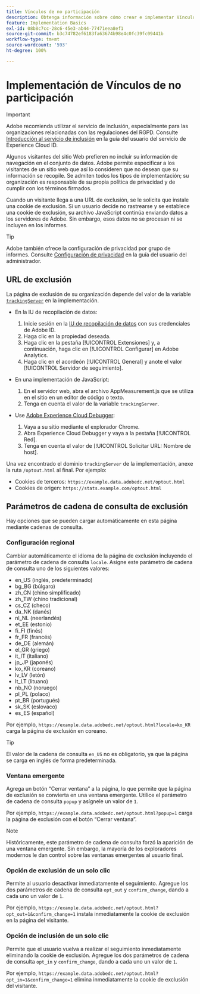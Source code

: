 ```yaml
---
title: Vínculos de no participación
description: Obtenga información sobre cómo crear e implementar Vínculos de no participación para los visitantes del sitio.
feature: Implementation Basics
exl-id: 08b8c7cc-28c6-45e3-ab44-77471eea8ef1
source-git-commit: b3c74782ef6183fa63674b98e4c0fc39fc09441b
workflow-type: tm+mt
source-wordcount: '593'
ht-degree: 100%

---
```


# Implementación de Vínculos de no participación

>[!IMPORTANT]
>
>Adobe recomienda utilizar el servicio de inclusión, especialmente para las organizaciones relacionadas con las regulaciones del RGPD. Consulte [Introducción al servicio de inclusión](https://experienceleague.adobe.com/docs/id-service/using/implementation/opt-in-service/optin-overview.html?lang=es) en la guía del usuario del servicio de Experience Cloud ID.

Algunos visitantes del sitio Web prefieren no incluir su información de navegación en el conjunto de datos. Adobe permite especificar a los visitantes de un sitio web que así lo consideren que no desean que su información se recopile. Se admiten todos los tipos de implementación; su organización es responsable de su propia política de privacidad y de cumplir con los términos firmados.

Cuando un visitante llega a una URL de exclusión, se le solicita que instale una cookie de exclusión. Si un usuario decide no rastrearse y se establece una cookie de exclusión, su archivo JavaScript continúa enviando datos a los servidores de Adobe. Sin embargo, esos datos no se procesan ni se incluyen en los informes.

>[!TIP]
>
>Adobe también ofrece la configuración de privacidad por grupo de informes. Consulte [Configuración de privacidad](../../admin/admin/privacy-settings.md) en la guía del usuario del administrador.

## URL de exclusión

La página de exclusión de su organización depende del valor de la variable [`trackingServer`](../vars/config-vars/trackingserver.md) en la implementación.

* En la IU de recopilación de datos:
   1. Inicie sesión en la [IU de recopilación de datos](https://experience.adobe.com/data-collection) con sus credenciales de Adobe ID.
   1. Haga clic en la propiedad deseada.
   1. Haga clic en la pestaña [!UICONTROL Extensiones] y, a continuación, haga clic en [!UICONTROL Configurar] en Adobe Analytics.
   1. Haga clic en el acordeón [!UICONTROL General] y anote el valor [!UICONTROL Servidor de seguimiento].

* En una implementación de JavaScript:
   1. En el servidor web, abra el archivo AppMeasurement.js que se utiliza en el sitio en un editor de código o texto.
   1. Tenga en cuenta el valor de la variable `trackingServer`.

* Use [Adobe Experience Cloud Debugger](https://experienceleague.adobe.com/docs/debugger/using/experience-cloud-debugger.html?lang=es):
   1. Vaya a su sitio mediante el explorador Chrome.
   1. Abra Experience Cloud Debugger y vaya a la pestaña [!UICONTROL Red].
   1. Tenga en cuenta el valor de [!UICONTROL Solicitar URL: Nombre de host].

Una vez encontrado el dominio `trackingServer` de la implementación, anexe la ruta `/optout.html` al final. Por ejemplo:

* Cookies de terceros: `https://example.data.adobedc.net/optout.html`
* Cookies de origen: `https://stats.example.com/optout.html`

## Parámetros de cadena de consulta de exclusión

Hay opciones que se pueden cargar automáticamente en esta página mediante cadenas de consulta.

### Configuración regional

Cambiar automáticamente el idioma de la página de exclusión incluyendo el parámetro de cadena de consulta `locale`. Asigne este parámetro de cadena de consulta uno de los siguientes valores:

* en_US (inglés, predeterminado)
* bg_BG (búlgaro)
* zh_CN (chino simplificado)
* zh_TW (chino tradicional)
* cs_CZ (checo)
* da_NK (danés)
* nl_NL (neerlandés)
* et_EE (estonio)
* fi_FI (finés)
* fr_FR (francés)
* de_DE (alemán)
* el_GR (griego)
* it_IT (italiano)
* jp_JP (japonés)
* ko_KR (coreano)
* lv_LV (letón)
* lt_LT (lituano)
* nb_NO (noruego)
* pl_PL (polaco)
* pt_BR (portugués)
* sk_SK (eslovaco)
* es_ES (español)

Por ejemplo, `https://example.data.adobedc.net/optout.html?locale=ko_KR` carga la página de exclusión en coreano.

>[!TIP]
>
>El valor de la cadena de consulta `en_US` no es obligatorio, ya que la página se carga en inglés de forma predeterminada.

### Ventana emergente

Agrega un botón “Cerrar ventana” a la página, lo que permite que la página de exclusión se convierta en una ventana emergente. Utilice el parámetro de cadena de consulta `popup` y asígnele un valor de `1`.

Por ejemplo, `https://example.data.adobedc.net/optout.html?popup=1` carga la página de exclusión con el botón “Cerrar ventana”.

>[!NOTE]
>
>Históricamente, este parámetro de cadena de consulta forzó la aparición de una ventana emergente. Sin embargo, la mayoría de los exploradores modernos le dan control sobre las ventanas emergentes al usuario final.

### Opción de exclusión de un solo clic

Permite al usuario desactivar inmediatamente el seguimiento. Agregue los dos parámetros de cadena de consulta `opt_out` y `confirm_change`, dando a cada uno un valor de `1`.

Por ejemplo, `https://example.data.adobedc.net/optout.html?opt_out=1&confirm_change=1` instala inmediatamente la cookie de exclusión en la página del visitante.

### Opción de inclusión de un solo clic

Permite que el usuario vuelva a realizar el seguimiento inmediatamente eliminando la cookie de exclusión. Agregue los dos parámetros de cadena de consulta `opt_in` y `confirm_change`, dando a cada uno un valor de `1`.

Por ejemplo, `https://example.data.adobedc.net/optout.html?opt_in=1&confirm_change=1` elimina inmediatamente la cookie de exclusión del visitante.
